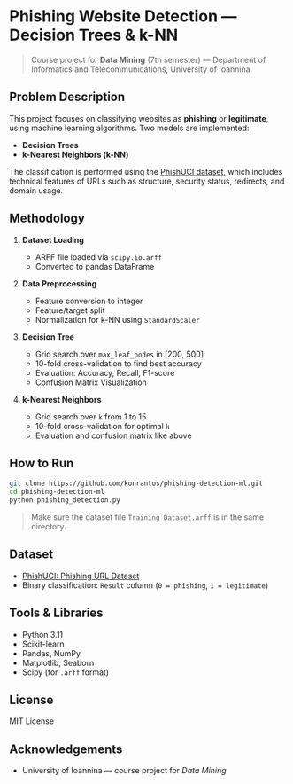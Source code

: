 # Phishing Website Detection — Decision Trees & k-NN

> Course project for **Data Mining** (7th semester) — Department of Informatics and Telecommunications, University of Ioannina.

## Problem Description

This project focuses on classifying websites as **phishing** or **legitimate**, using machine learning algorithms. Two models are implemented:

- **Decision Trees**
- **k-Nearest Neighbors (k-NN)**

The classification is performed using the [PhishUCI dataset](https://archive.ics.uci.edu/dataset/967/phiusiil+phishing+url+dataset), which includes technical features of URLs such as structure, security status, redirects, and domain usage.

## Methodology

1. **Dataset Loading**
   - ARFF file loaded via `scipy.io.arff`
   - Converted to pandas DataFrame

2. **Data Preprocessing**
   - Feature conversion to integer
   - Feature/target split
   - Normalization for k-NN using `StandardScaler`

3. **Decision Tree**
   - Grid search over `max_leaf_nodes` in [200, 500]
   - 10-fold cross-validation to find best accuracy
   - Evaluation: Accuracy, Recall, F1-score
   - Confusion Matrix Visualization

4. **k-Nearest Neighbors**
   - Grid search over `k` from 1 to 15
   - 10-fold cross-validation for optimal `k`
   - Evaluation and confusion matrix like above


## How to Run

```bash
git clone https://github.com/konrantos/phishing-detection-ml.git
cd phishing-detection-ml
python phishing_detection.py
```

> Make sure the dataset file `Training Dataset.arff` is in the same directory.

## Dataset

- [PhishUCI: Phishing URL Dataset](https://archive.ics.uci.edu/dataset/967/phiusiil+phishing+url+dataset)
- Binary classification: `Result` column (`0 = phishing`, `1 = legitimate`)

## Tools & Libraries

- Python 3.11
- Scikit-learn
- Pandas, NumPy
- Matplotlib, Seaborn
- Scipy (for `.arff` format)

## License

MIT License

## Acknowledgements

- University of Ioannina — course project for *Data Mining*
